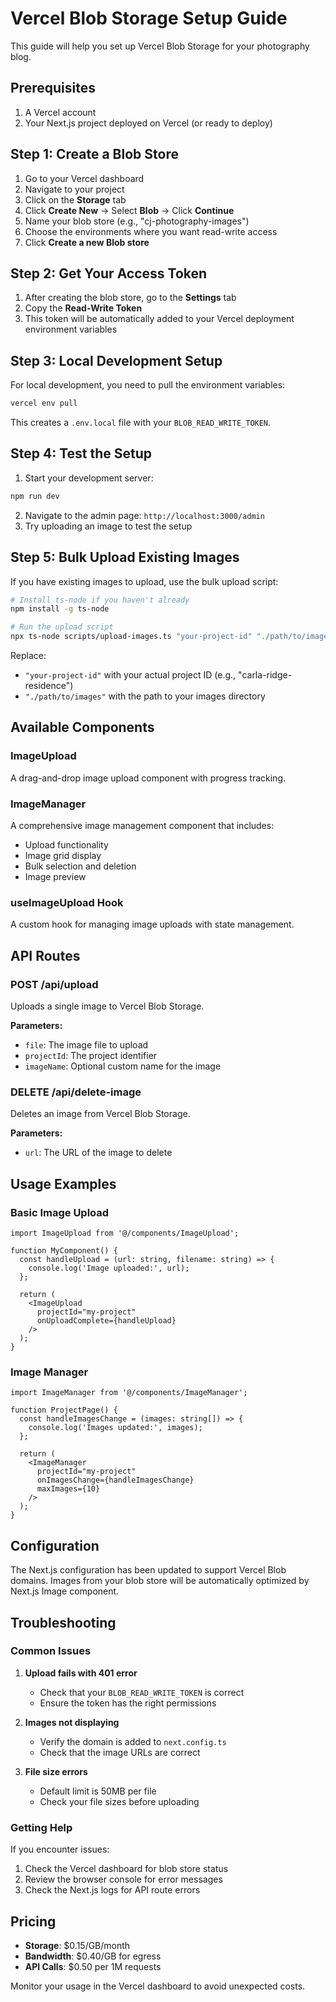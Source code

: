# Vercel Blob Storage Setup Guide

This guide will help you set up Vercel Blob Storage for your photography blog.

## Prerequisites

1. A Vercel account
2. Your Next.js project deployed on Vercel (or ready to deploy)

## Step 1: Create a Blob Store

1. Go to your Vercel dashboard
2. Navigate to your project
3. Click on the **Storage** tab
4. Click **Create New** → Select **Blob** → Click **Continue**
5. Name your blob store (e.g., "cj-photography-images")
6. Choose the environments where you want read-write access
7. Click **Create a new Blob store**

## Step 2: Get Your Access Token

1. After creating the blob store, go to the **Settings** tab
2. Copy the **Read-Write Token**
3. This token will be automatically added to your Vercel deployment environment variables

## Step 3: Local Development Setup

For local development, you need to pull the environment variables:

```bash
vercel env pull
```

This creates a `.env.local` file with your `BLOB_READ_WRITE_TOKEN`.

## Step 4: Test the Setup

1. Start your development server:
```bash
npm run dev
```

2. Navigate to the admin page: `http://localhost:3000/admin`
3. Try uploading an image to test the setup

## Step 5: Bulk Upload Existing Images

If you have existing images to upload, use the bulk upload script:

```bash
# Install ts-node if you haven't already
npm install -g ts-node

# Run the upload script
npx ts-node scripts/upload-images.ts "your-project-id" "./path/to/images" --dry-run
```

Replace:
- `"your-project-id"` with your actual project ID (e.g., "carla-ridge-residence")
- `"./path/to/images"` with the path to your images directory

## Available Components

### ImageUpload
A drag-and-drop image upload component with progress tracking.

### ImageManager
A comprehensive image management component that includes:
- Upload functionality
- Image grid display
- Bulk selection and deletion
- Image preview

### useImageUpload Hook
A custom hook for managing image uploads with state management.

## API Routes

### POST /api/upload
Uploads a single image to Vercel Blob Storage.

**Parameters:**
- `file`: The image file to upload
- `projectId`: The project identifier
- `imageName`: Optional custom name for the image

### DELETE /api/delete-image
Deletes an image from Vercel Blob Storage.

**Parameters:**
- `url`: The URL of the image to delete

## Usage Examples

### Basic Image Upload
```tsx
import ImageUpload from '@/components/ImageUpload';

function MyComponent() {
  const handleUpload = (url: string, filename: string) => {
    console.log('Image uploaded:', url);
  };

  return (
    <ImageUpload
      projectId="my-project"
      onUploadComplete={handleUpload}
    />
  );
}
```

### Image Manager
```tsx
import ImageManager from '@/components/ImageManager';

function ProjectPage() {
  const handleImagesChange = (images: string[]) => {
    console.log('Images updated:', images);
  };

  return (
    <ImageManager
      projectId="my-project"
      onImagesChange={handleImagesChange}
      maxImages={10}
    />
  );
}
```

## Configuration

The Next.js configuration has been updated to support Vercel Blob domains. Images from your blob store will be automatically optimized by Next.js Image component.

## Troubleshooting

### Common Issues

1. **Upload fails with 401 error**
   - Check that your `BLOB_READ_WRITE_TOKEN` is correct
   - Ensure the token has the right permissions

2. **Images not displaying**
   - Verify the domain is added to `next.config.ts`
   - Check that the image URLs are correct

3. **File size errors**
   - Default limit is 50MB per file
   - Check your file sizes before uploading

### Getting Help

If you encounter issues:
1. Check the Vercel dashboard for blob store status
2. Review the browser console for error messages
3. Check the Next.js logs for API route errors

## Pricing

- **Storage**: $0.15/GB/month
- **Bandwidth**: $0.40/GB for egress
- **API Calls**: $0.50 per 1M requests

Monitor your usage in the Vercel dashboard to avoid unexpected costs.
